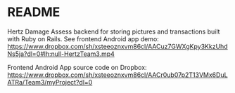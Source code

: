 # README #

Hertz Damage Assess backend for storing pictures and transactions built with Ruby on Rails.
See frontend Android app demo: https://www.dropbox.com/sh/xsteeoznxvm86cl/AACuz7GWXgKpy3KkzUhdNs5ja?dl=0#lh:null-HertzTeam3.mp4

Frontend Android App source code on Dropbox:
https://www.dropbox.com/sh/xsteeoznxvm86cl/AACr0ub07p2T13VMx6DuLATRa/Team3/myProject?dl=0